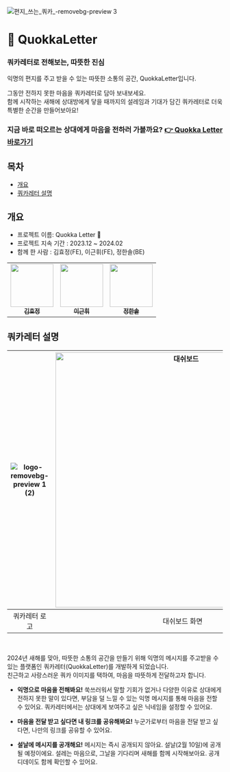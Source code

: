 ![편지_쓰는_쿼카_-removebg-preview 3](https://github.com/quokkaletter/quokkaletter/assets/90507720/06001a67-01fa-4f97-9369-973e7f6b551b)


# 💌 QuokkaLetter 

### 쿼카레터로 전해보는, 따뜻한 진심
익명의 편지를 주고 받을 수 있는 따뜻한 소통의 공간, QuokkaLetter입니다. 

그동안 전하지 못한 마음을 쿼카레터로 담아 보내보세요.  <br /> 
함께 시작하는 새해에 상대방에게 닿을 때까지의 설레임과 기대가 담긴 쿼카레터로 더욱 특별한 순간을 만들어보아요! 

<h3>지금 바로 떠오르는 상대에게 마음을 전하러 가볼까요?  <a href="https://quokkaletter.vercel.app/" target ="_blank">👉 Quokka Letter 바로가기</a> 
</h3>  


## 목차 
- [개요](#개요)
- [쿼카레터 설명](#쿼카레터-설명)

## 개요
- 프로젝트 이름: Quokka Letter 💌
- 프로젝트 지속 기간 : 2023.12 ~ 2024.02
- 함께 한 사람 : 김효정(FE), 이근휘(FE), 정한솔(BE)
<table>
  <tr>
     <td align="center">
      <a href="https://github.com/hyodduru"
        ><img
          src="https://avatars.githubusercontent.com/hyodduru"
          width="100px;"
          alt=""
        /><br /><sub><b>김효정</b></sub></a
      ><br />
    </td>
    <td align="center">
      <a href="https://github.com/geuni620"
        ><img
          src="https://avatars.githubusercontent.com/geuni620"
          width="100px;"
          alt=""
        /><br /><sub><b>이근휘</b></sub></a
      ><br />
    </td>
    <td align="center">
      <a href="https://github.com/hansolljeong"
        ><img
          src="https://avatars.githubusercontent.com/hansolljeong"
          width="100px;"
          alt=""
        /><br /><sub><b>정한솔</b></sub></a
      ><br />
    </td>
  </tr>
</table>


## 쿼카레터 설명 

|![logo-removebg-preview 1 (2)](https://github.com/quokkaletter/quokkaletter/assets/90507720/6e6f0a73-080e-49bc-85d5-ea3ea8862a1d)|<img width="594" alt="대쉬보드" src="https://github.com/quokkaletter/quokkaletter/assets/90507720/ac991947-d1dc-4b6b-bf85-1fb39214dc0c">|<img width="594" alt="편지 쓰기" src="https://github.com/quokkaletter/quokkaletter/assets/90507720/17adec5d-59e9-4857-af23-9bf3f4e084ba">|
|:---:|:---:|:---:|
|쿼카레터 로고|대쉬보드 화면|편지 쓰기 화면|



<br />


2024년 새해를 맞아, 따뜻한 소통의 공간을 만들기 위해 익명의 메시지를 주고받을 수 있는 플랫폼인 쿼카레터(QuokkaLetter)를 개발하게 되었습니다. 
<br /> 친근하고 사랑스러운 쿼카 이미지를 택하여, 마음을 따뜻하게 전달하고자 합니다.


- **익명으로 마음을 전해봐요!**
쑥쓰러워서 말할 기회가 없거나 다양한 이유로 상대에게 전하지 못한 말이 있다면, 부담을 덜 느낄 수 있는 익명 메시지를 통해 마음을 전할 수 있어요. 쿼카레터에서는 상대에게 보여주고 싶은 닉네임을 설정할 수 있어요.

- **마음을 전달 받고 싶다면 내 링크를 공유해봐요!**
누군가로부터 마음을 전달 받고 싶다면, 나만의 링크를 공유할 수 있어요.

- **설날에 메시지를 공개해요!**
메시지는 즉시 공개되지 않아요. 설날(2월 10일)에 공개될 예정이에요. 설레는 마음으로, 그날을 기다리며 새해를 함께 시작해보아요. 공개 디데이도 함께 확인할 수 있어요.
   









